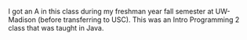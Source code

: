 I got an A in this class during my freshman year fall semester at UW-Madison (before transferring to USC). This was an Intro Programming 2 class that was taught in Java. 
